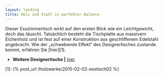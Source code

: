 ```yaml
---
layout: landing
title: Holz und Stahl in perfekter Balance
---
```


Dieser Esszimmertisch wirkt auf den ersten Blick wie ein Leichtgewicht, doch das täuscht.
Tatsächlich besteht die Tischplatte aus massivem Eichenholz und ist fest auf einer
Konstruktion aus geschliffenem Edelstahl angebracht.
Wie der „schwebende Effekt“ des Designertisches zustande kommt,
erfahren Sie [hier][1].



- **Weitere Designertische \|** <a href="{{ site.baseurl }}/holzwerke/#tische">hier</a>

[1]: {% post_url /holzwerke/2015-02-02-esstisch02 %}

